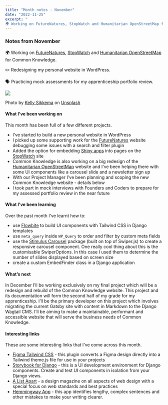 ```yaml
---
title: "Month notes - November"
date: "2022-11-25"
excerpt: "
🌍 Working on FutureNatures, StopWatch and Humanitarian OpenStreetMap for Common Knowledge."
---
```


### Notes from November

🌍 Working on [FutureNatures](https://futurenatures.org/), [StopWatch](https://www.stop-watch.org/) and [Humanitarian OpenStreetMap](https://www.hotosm.org/) for Common Knowledge.

✏️ Redesigning my personal website in WordPress.

🗣 Practicing mock assessments for my apprenticeship portfolio review.

![](https://images.unsplash.com/photo-1586892477838-2b96e85e0f96?ixlib=rb-4.0.3&ixid=MnwxMjA3fDB8MHxwaG90by1wYWdlfHx8fGVufDB8fHx8&auto=format&fit=crop&w=1718&q=80)

Photo by <a href="https://unsplash.com/@kellysikkema?utm_source=unsplash&utm_medium=referral&utm_content=creditCopyText">Kelly Sikkema</a> on <a href="https://unsplash.com/s/photos/agile?utm_source=unsplash&utm_medium=referral&utm_content=creditCopyText">Unsplash</a>

#### What I’ve been working on

This month has been full of a few different projects.

- I’ve started to build a new personal website in WordPress
- I picked up some supporting work for the [FutureNatures](https://futurenatures.org/) website debugging some issues with a search and filter plugin
- Added the option for embedding [Shiny apps](https://www.shinyapps.io/) into pages on the [StopWatch](https://www.stop-watch.org/) site
- Common Knowledge is also working on a big redesign of the [Humanitarian OpenStreetMap](https://www.hotosm.org/) website and I’ve been helping there with some UI components like a carousel slide and a newsletter sign up
- With our Project Manager I’ve been planning and scoping the new Common Knowledge website - details below
- I took part in mock interviews with Founders and Coders to prepare for my assessed portfolio review in the near future

#### What I’ve been learning

Over the past month I’ve learnt how to:

- use [Flowbite](https://flowbite.com/) to build UI components with Tailwind CSS in Django templates
- use `meta_query` inside `WP_Query` to order and filter by custom meta fields
- use the [Stimulus Carousel](https://stimulus-carousel.stimulus-components.com/) package (built on top of Swiper.js) to create a responsive carousel component. One really cool thing about this is the customisable SwiperOptions. In this case I used them to determine the number of slides displayed based on screen size
- create a custom EmbedFinder class in a Django application

#### What’s next

In December I’ll be working exclusively on my final project which will be a redesign and rebuild of the Common Knowledge website. This project and its documentation will form the second half of my grade for my apprenticeship. I’ll be the primary developer on this project which involves migrating the current Gatsby site with content in Markdown to the Django Wagtail CMS.
I’ll be aiming to make a maintainable, performant and accessible website that will serve the business needs of Common Knowledge.

#### Interesting links

These are some interesting links that I’ve come across this month.

- [Figma Tailwind CSS](https://www.figma.com/community/plugin/785619431629077634) - this plugin converts a Figma design directly into a Tailwind theme.js file for use in your projects
- [Storybook for Django](https://www.npmjs.com/package/storybook-django) - this is a UI development environment for Django components. Create and test UI components in isolation from your Django views.
- [A List Apart](https://alistapart.com/) - a design magazine on all aspects of web design with a special focus on web standards and best practices
- [Hemmingway App](https://hemingwayapp.com/) - this app identifies lengthy, complex sentences and other mistakes to make your writing clearer.
